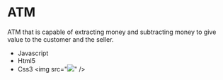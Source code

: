 # ATM
ATM that is capable of extracting money and subtracting money to give value to the customer and the seller.

- Javascript
- Html5
- Css3
<img src="<img src="https://github.com/juandc/PlatziMusic/blob/master/.github/.assets/browse.jpg" />" />
